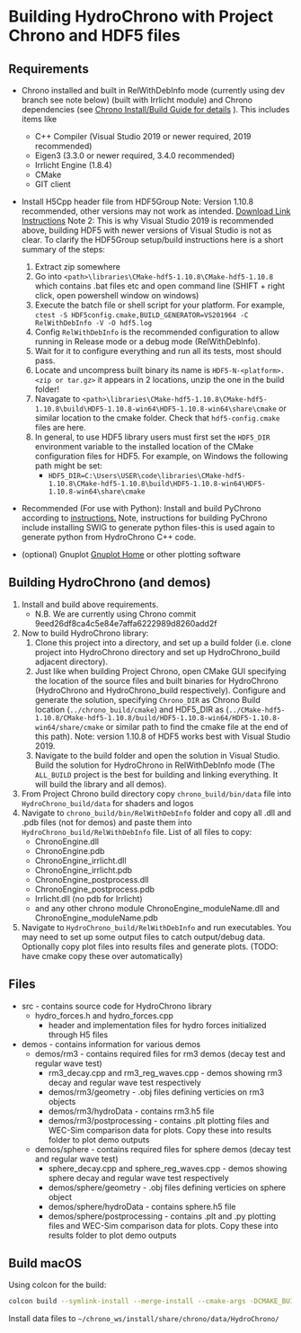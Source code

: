 # Building HydroChrono with Project Chrono and HDF5 files

## Requirements
* Chrono installed and built in RelWithDebInfo mode (currently using dev branch see note below) (built with Irrlicht module) and Chrono dependencies (see [Chrono Install/Build Guide for details](https://api.projectchrono.org/tutorial_install_chrono.html) ). This includes items like
	* C++ Compiler (Visual Studio 2019 or newer required, 2019 recommended)
	* Eigen3 (3.3.0 or newer required, 3.4.0 recommended)
	* Irrlicht Engine (1.8.4)
	* CMake
	* GIT client

* Install H5Cpp header file from HDF5Group Note: Version 1.10.8 recommended, other versions may not work as intended. [Download Link](https://portal.hdfgroup.org/display/support/Downloads) [Instructions](https://portal.hdfgroup.org/display/support/Building+HDF5+with+CMake#BuildingHDF5withCMake-quickins) Note 2: This is why Visual Studio 2019 is recommended above, building HDF5 with newer versions of Visual Studio is not as clear. To clarify the HDF5Group setup/build instructions here is a short summary of the steps:
	1. Extract zip somewhere
	2. Go into `<path>\libraries\CMake-hdf5-1.10.8\CMake-hdf5-1.10.8` which contains .bat files etc and open command line (SHIFT + right click, open powershell window on windows)
	3. Execute the batch file or shell script for your platform. For example, `ctest -S HDF5config.cmake,BUILD_GENERATOR=VS201964 -C RelWithDebInfo -V -O hdf5.log` 
	4. Config `RelWithDebInfo` is the recommended configuration to allow running in Release mode or a debug mode (RelWithDebInfo).
	5. Wait for it to configure everything and run all its tests, most should pass.
	6. Locate and uncompress built binary its name is `HDF5-N-<platform>.<zip or tar.gz>` it appears in 2 locations, unzip the one in the build folder!
	7. Navagate to `<path>\libraries\CMake-hdf5-1.10.8\CMake-hdf5-1.10.8\build\HDF5-1.10.8-win64\HDF5-1.10.8-win64\share\cmake` or similar location to the cmake folder. Check that `hdf5-config.cmake` files are here.
	8. In general, to use HDF5 library users must first set the `HDF5_DIR` environment variable to the installed location of the CMake configuration files for HDF5. For example, on Windows the following path might be set:
		* `HDF5_DIR=C:\Users\USER\code\libraries\CMake-hdf5-1.10.8\CMake-hdf5-1.10.8\build\HDF5-1.10.8-win64\HDF5-1.10.8-win64\share\cmake`

* Recommended (For use with Python): Install and build PyChrono according to [instructions.](https://api.projectchrono.org/module_python_installation.html) Note, instructions for building PyChrono include installing SWIG to generate python files-this is used again to generate python from HydroChrono C++ code.

* (optional) Gnuplot [Gnuplot Home](http://www.gnuplot.info/) or other plotting software

## Building HydroChrono (and demos)
1. Install and build above requirements.
	* N.B. We are currently using Chrono commit 9eed26df8ca4c5e84e7affa6222989d8260add2f
2. Now to build HydroChrono library: 
	1. Clone this project into a directory, and set up a build folder (i.e. clone project into HydroChrono directory and set up HydroChrono_build adjacent directory). 
	2. Just like when building Project Chrono, open CMake GUI specifying the location of the source files and built binaries for HydroChrono (HydroChrono and HydroChrono_build respectively). Configure and generate the solution, specifying `Chrono_DIR` as Chrono Build location (`../chrono_build/cmake`) and HDF5_DIR as (`../CMake-hdf5-1.10.8/CMake-hdf5-1.10.8/build/HDF5-1.10.8-win64/HDF5-1.10.8-win64/share/cmake` or similar path to find the cmake file at the end of this path). Note: version 1.10.8 of HDF5 works best with Visual Studio 2019.
	3. Navigate to the build folder and open the solution in Visual Studio. Build the solution for HydroChrono in RelWithDebInfo mode (The `ALL_BUILD` project is the best for building and linking everything. It will build the library and all demos).
3. From Project Chrono build directory copy `chrono_build/bin/data` file into `HydroChrono_build/data` for shaders and logos
4. Navigate to `chrono_build/bin/RelWithDebInfo` folder and copy all .dll and .pdb files (not for demos) and paste them into `HydroChrono_build/RelWithDebInfo` file. List of all files to copy:
	* ChronoEngine.dll
	* ChronoEngine.pdb
	* ChronoEngine_irrlicht.dll
	* ChronoEngine_irrlicht.pdb
	* ChronoEngine_postprocess.dll
	* ChronoEngine_postprocess.pdb
	* Irrlicht.dll (no pdb for Irrlicht)
	* and any other chrono module ChronoEngine_moduleName.dll and ChronoEngine_moduleName.pdb
5. Navigate to `HydroChrono_build/RelWithDebInfo` and run executables. You may need to set up some output files to catch output/debug data. Optionally copy plot files into results files and generate plots. (TODO: have cmake copy these over automatically)

## Files
* src - contains source code for HydroChrono library
	* hydro_forces.h and hydro_forces.cpp
		* header and implementation files for hydro forces initialized through H5 files
* demos - contains information for various demos
	* demos/rm3 - contains required files for rm3 demos (decay test and regular wave test)
		* rm3_decay.cpp and rm3_reg_waves.cpp - demos showing rm3 decay and regular wave test respectively
		* demos/rm3/geometry - .obj files defining verticies on rm3 objects
		* demos/rm3/hydroData - contains rm3.h5 file
		* demos/rm3/postprocessing - contains .plt plotting files and WEC-Sim comparison data for plots. Copy these into results folder to plot demo outputs
	* demos/sphere - contains required files for sphere demos (decay test and regular wave test)
		* sphere_decay.cpp and sphere_reg_waves.cpp - demos showing sphere decay and regular wave test respectively
		* demos/sphere/geometry - .obj files defining verticies on sphere object
		* demos/sphere/hydroData - contains sphere.h5 file
		* demos/sphere/postprocessing - contains .plt and .py plotting files and WEC-Sim comparison data for plots. Copy these into results folder to plot demo outputs


## Build macOS

Using colcon for the build:

```zsh
colcon build --symlink-install --merge-install --cmake-args -DCMAKE_BUILD_TYPE=RelWithDebInfo -DCMAKE_CXX_STANDARD=17 -DCMAKE_MACOSX_RPATH=FALSE -DCMAKE_INSTALL_NAME_DIR=$(pwd)/install/lib -DENABLE_MODULE_IRRLICHT=ON -DENABLE_MODULE_POSTPROCESS=ON --packages-select Chrono HydroChrono
```

Install data files to `~/chrono_ws/install/share/chrono/data/HydroChrono/`


